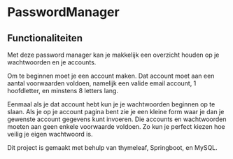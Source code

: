 # PasswordManager

## Functionaliteiten
Met deze password manager kan je makkelijk een overzicht houden op
je wachtwoorden en je accounts.

Om te beginnen moet je een account maken. Dat account moet aan een aantal
voorwaarden voldoen, namelijk een valide email account,
1 hoofdletter, en minstens 8 letters lang.

Eenmaal als je dat account hebt kun je je wachtwoorden beginnen op te slaan.
Als je op je account pagina bent zie je een kleine form
waar je dan je gewenste account gegevens kunt invoeren.
Die accounts en wachtwoorden moeten aan geen enkele voorwaarde
voldoen. Zo kun je perfect kiezen hoe veilig je eigen wachtwoord is.

Dit project is gemaakt met behulp van thymeleaf, Springboot, en MySQL.

